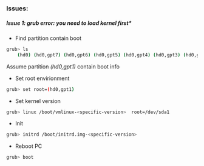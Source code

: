 ### Issues:

##### Issue 1: *grub error: you need to load kernel first**
- Find partition contain boot
```bash
grub> ls
    (hd0) (hd0,gpt7) (hd0,gpt6) (hd0,gpt5) (hd0,gpt4) (hd0,gpt3) (hd0,gpt2) (hd0,gpt1)
```
Assume partition *(hd0,gpt1)* contain boot info
- Set root envirionment
```bash
grub> set root=(hd0,gpt1)
```
- Set kernel version
```bash
grub> linux /boot/vmlinux-<specific-version>  root=/dev/sda1
```
- Init 
```bash
grub> initrd /boot/initrd.img-<specific-version>
```
- Reboot PC
```bash
grub> boot
```

